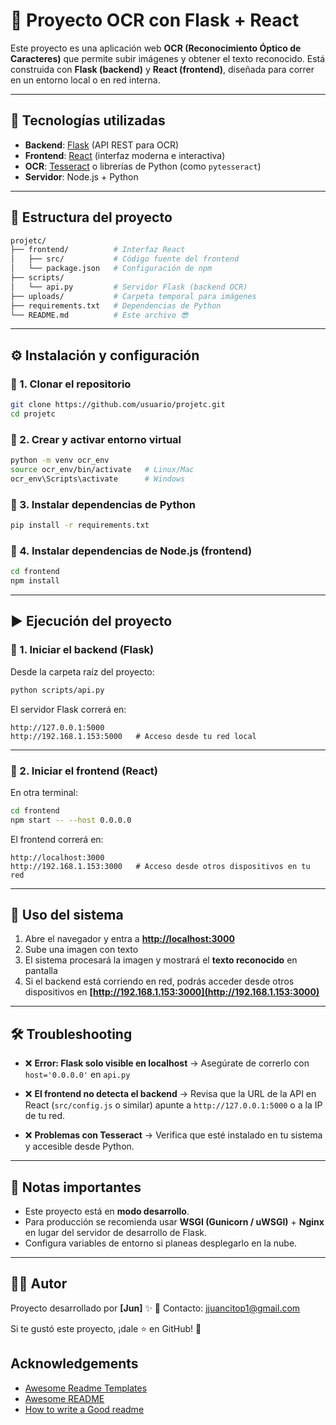# 📖 Proyecto OCR con Flask + React

Este proyecto es una aplicación web **OCR (Reconocimiento Óptico de Caracteres)** que permite subir imágenes y obtener el texto reconocido.
Está construida con **Flask (backend)** y **React (frontend)**, diseñada para correr en un entorno local o en red interna.

---

## 🚀 Tecnologías utilizadas

* **Backend**: [Flask](https://flask.palletsprojects.com/) (API REST para OCR)
* **Frontend**: [React](https://reactjs.org/) (interfaz moderna e interactiva)
* **OCR**: [Tesseract](https://github.com/tesseract-ocr/tesseract) o librerías de Python (como `pytesseract`)
* **Servidor**: Node.js + Python

---

## 📂 Estructura del proyecto

```bash
projetc/
├── frontend/          # Interfaz React
│   ├── src/           # Código fuente del frontend
│   └── package.json   # Configuración de npm
├── scripts/
│   └── api.py         # Servidor Flask (backend OCR)
├── uploads/           # Carpeta temporal para imágenes
├── requirements.txt   # Dependencias de Python
└── README.md          # Este archivo 😎
```

---

## ⚙️ Instalación y configuración

### 🔹 1. Clonar el repositorio

```bash
git clone https://github.com/usuario/projetc.git
cd projetc
```

### 🔹 2. Crear y activar entorno virtual

```bash
python -m venv ocr_env
source ocr_env/bin/activate   # Linux/Mac
ocr_env\Scripts\activate      # Windows
```

### 🔹 3. Instalar dependencias de Python

```bash
pip install -r requirements.txt
```

### 🔹 4. Instalar dependencias de Node.js (frontend)

```bash
cd frontend
npm install
```

---

## ▶️ Ejecución del proyecto

### 🔹 1. Iniciar el backend (Flask)

Desde la carpeta raíz del proyecto:

```bash
python scripts/api.py
```

El servidor Flask correrá en:

```
http://127.0.0.1:5000
http://192.168.1.153:5000   # Acceso desde tu red local
```

---

### 🔹 2. Iniciar el frontend (React)

En otra terminal:

```bash
cd frontend
npm start -- --host 0.0.0.0
```

El frontend correrá en:

```
http://localhost:3000
http://192.168.1.153:3000   # Acceso desde otros dispositivos en tu red
```

---

## 📸 Uso del sistema

1. Abre el navegador y entra a **[http://localhost:3000](http://localhost:3000)**
2. Sube una imagen con texto
3. El sistema procesará la imagen y mostrará el **texto reconocido** en pantalla
4. Si el backend está corriendo en red, podrás acceder desde otros dispositivos en **[http://192.168.1.153:3000](http://192.168.1.153:3000)**

---

## 🛠️ Troubleshooting

* ❌ **Error: Flask solo visible en localhost**
  → Asegúrate de correrlo con `host='0.0.0.0'` en `api.py`

* ❌ **El frontend no detecta el backend**
  → Revisa que la URL de la API en React (`src/config.js` o similar) apunte a
  `http://127.0.0.1:5000` o a la IP de tu red.

* ❌ **Problemas con Tesseract**
  → Verifica que esté instalado en tu sistema y accesible desde Python.

---

## 📌 Notas importantes

* Este proyecto está en **modo desarrollo**.
* Para producción se recomienda usar **WSGI (Gunicorn / uWSGI)** + **Nginx** en lugar del servidor de desarrollo de Flask.
* Configura variables de entorno si planeas desplegarlo en la nube.

---

## 👨‍💻 Autor

Proyecto desarrollado por **[Jun]** ✨
📧 Contacto: [jjuancitop1@gmail.com](mailto:jjuancitop1@gmail.com)

Si te gustó este proyecto, ¡dale ⭐ en GitHub! 🚀

## Acknowledgements

 - [Awesome Readme Templates](https://awesomeopensource.com/project/elangosundar/awesome-README-templates)
 - [Awesome README](https://github.com/matiassingers/awesome-readme)
 - [How to write a Good readme](https://bulldogjob.com/news/449-how-to-write-a-good-readme-for-your-github-project)

